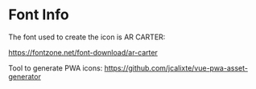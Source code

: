 # Font Info

The font used to create the icon is AR CARTER:

<https://fontzone.net/font-download/ar-carter>

Tool to generate PWA icons:
<https://github.com/jcalixte/vue-pwa-asset-generator>